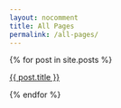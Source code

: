 ```yaml
---
layout: nocomment
title: All Pages
permalink: /all-pages/
---
```

  {% for post in site.posts %}
  <span><p><a href="{{ post.url }}">{{ post.title }}</a></p></span>
  {% endfor %}
